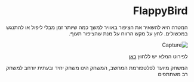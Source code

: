 <div dir='rtl' lang='he'>

# FlappyBird

  המטרה היא להשאיר את הציפור באוויר למשך כמה שיותר זמן מבלי ליפול או להתנגש במכשולים. לחץ על מקש הרווח על מנת שהציפור תעוף.
  
  ![Capture](https://user-images.githubusercontent.com/63556870/141999648-88147971-86e2-4c16-aaff-fdb5fd26d54f.png)

  לפירוט המלא יש ללחוץ [כאן](https://github.com/LeveI-Up/The-Last-Survivor/blob/main/formal-elements.md)


המשחק מיועד לפלטפורמת המחשב, המשחק הינו משחק יחיד ובעתית יורחב למשחק רב משתתפים

</div>
